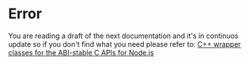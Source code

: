 # Error

You are reading a draft of the next documentation and it's in continuos update so
if you don't find what you need please refer to:
[C++ wrapper classes for the ABI-stable C APIs for Node.js](https://nodejs.github.io/node-addon-api/)
